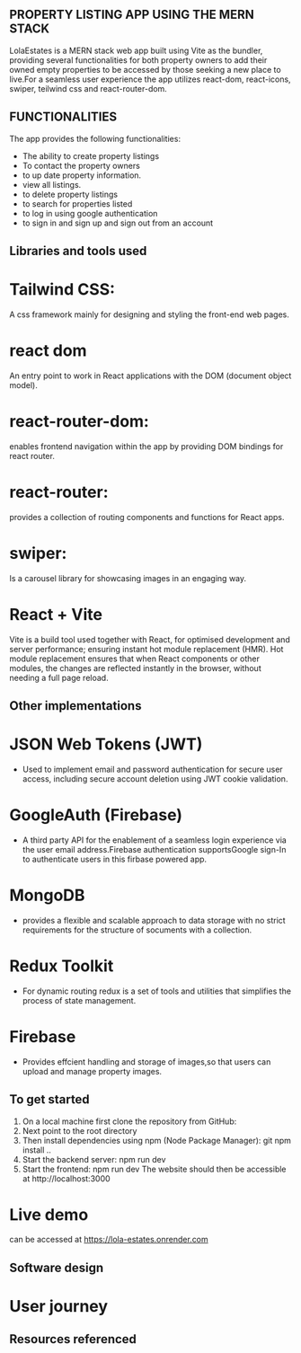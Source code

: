 ## PROPERTY LISTING APP USING THE MERN STACK

LolaEstates is a MERN stack web app built using Vite as the bundler, providing several functionalities for both property owners to add 
their owned empty properties to be accessed by those seeking a new place to live.For a seamless user experience the app utilizes react-dom,
react-icons, swiper, teilwind css and react-router-dom.

## FUNCTIONALITIES
The app provides the following functionalities:
- The ability to create property listings
- To contact the property owners
- to up date property information.
- view all listings.
- to delete property listings
- to search for properties listed
- to log in using google authentication
- to sign in and sign up and sign out from an account

## Libraries and tools used
# Tailwind CSS: 
A css framework mainly for designing and styling the front-end web pages.
# react dom
An entry point to work in React applications with the DOM (document object model).
# react-router-dom: 
enables frontend navigation within the app by providing DOM bindings for react router.
# react-router:
provides a collection of routing components and functions for React apps.
# swiper:
Is a carousel library for showcasing images in an engaging way.

# React + Vite
Vite is a build tool used together with React, for optimised development and server performance; ensuring instant hot module replacement (HMR). Hot module replacement ensures that when React components or other modules, the changes are reflected instantly in the browser, without needing a full page reload.

## Other implementations
# JSON Web Tokens (JWT)
- Used to implement email and password authentication for secure user access, including secure account deletion using JWT cookie validation.
# GoogleAuth (Firebase)
- A third party API for the enablement of a seamless login experience via the user email address.Firebase authentication supportsGoogle sign-In to authenticate users in this firbase powered app.
# MongoDB
- provides a flexible and scalable approach to data storage with no strict requirements for the structure of socuments with a collection.
# Redux Toolkit
- For dynamic routing redux is a set of tools and utilities that simplifies the process of state management.
# Firebase
- Provides effcient handling and storage of images,so that users can upload and manage property images.

## To get started

1. On a local machine first clone the repository from GitHub: 
2. Next point to the root directory 
3. Then install dependencies using npm (Node Package Manager): git npm install ..
4. Start the backend server: npm run dev
5. Start the frontend: npm run dev
The website should then be accessible at http://localhost:3000

# Live demo
can be accessed at https://lola-estates.onrender.com

## Software design
# User journey

## Resources referenced

